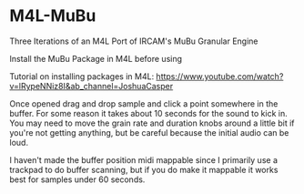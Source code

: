 # M4L-MuBu
Three Iterations of an M4L Port of IRCAM's MuBu Granular Engine

Install the MuBu Package in M4L before using

Tutorial on installing packages in M4L: 
https://www.youtube.com/watch?v=lRypeNNiz8I&ab_channel=JoshuaCasper

Once opened drag and drop sample and click a point somewhere in the buffer. For some reason it takes about 10 seconds for the sound to kick in. You may need to move the grain rate and duration knobs around a little bit if you're not getting anything, but be careful because the initial audio can be loud.

I haven't made the buffer position midi mappable since I primarily use a trackpad to do buffer scanning, but if you do make it mappable it works best for samples under 60 seconds. 



